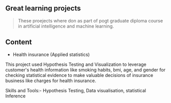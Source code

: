 ## Great learning projects

> These proejects where don as part of pogt graduate diploma course in artificial intelligence and machine learning.

## Content

* Health insurance (Applied statistics)
 
 This project used Hypothesis Testing and Visualization to leverage customer's health information like smoking habits, bmi, age, and gender for checking statistical evidence to make valuable decisions of insurance business like charges for health insurance.
 
 Skills and Tools:- Hypothesis Testing, Data visualisation, statistical Inference
